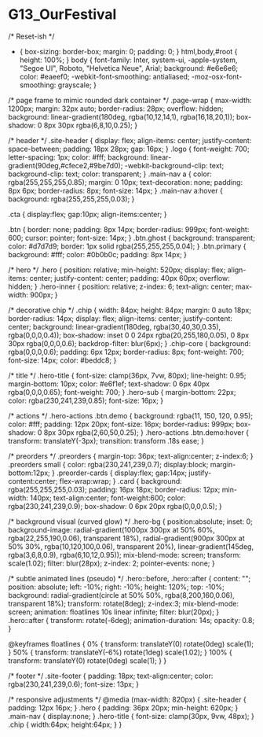 # G13_OurFestival
/* Reset-ish */
* { box-sizing: border-box; margin: 0; padding: 0; }
html,body,#root { height: 100%; }
body {
  font-family: Inter, system-ui, -apple-system, "Segoe UI", Roboto, "Helvetica Neue", Arial;
  background: #e6e6e6;
  color: #eaeef0;
  -webkit-font-smoothing: antialiased;
  -moz-osx-font-smoothing: grayscale;
}

/* page frame to mimic rounded dark container */
.page-wrap {
  max-width: 1200px;
  margin: 32px auto;
  border-radius: 28px;
  overflow: hidden;
  background: linear-gradient(180deg, rgba(10,12,14,1), rgba(16,18,20,1));
  box-shadow: 0 8px 30px rgba(6,8,10,0.25);
}

/* header */
.site-header {
  display: flex;
  align-items: center;
  justify-content: space-between;
  padding: 18px 28px;
  gap: 16px;
}
.logo {
  font-weight: 700;
  letter-spacing: 1px;
  color: #fff;
  background: linear-gradient(90deg,#cfece2,#9be7d0);
  -webkit-background-clip: text;
  background-clip: text;
  color: transparent;
}
.main-nav a {
  color: rgba(255,255,255,0.85);
  margin: 0 10px;
  text-decoration: none;
  padding: 8px 6px;
  border-radius: 8px;
  font-size: 14px;
}
.main-nav a:hover { background: rgba(255,255,255,0.03); }

.cta { display:flex; gap:10px; align-items:center; }

.btn {
  border: none;
  padding: 8px 14px;
  border-radius: 999px;
  font-weight: 600;
  cursor: pointer;
  font-size: 14px;
}
.btn.ghost {
  background: transparent;
  color: #d7d7d9;
  border: 1px solid rgba(255,255,255,0.04);
}
.btn.primary {
  background: #fff;
  color: #0b0b0c;
  padding: 8px 14px;
}

/* hero */
.hero {
  position: relative;
  min-height: 520px;
  display: flex;
  align-items: center;
  justify-content: center;
  padding: 40px 60px;
  overflow: hidden;
}
.hero-inner {
  position: relative;
  z-index: 6;
  text-align: center;
  max-width: 900px;
}

/* decorative chip */
.chip {
  width: 84px;
  height: 84px;
  margin: 0 auto 18px;
  border-radius: 14px;
  display: flex;
  align-items: center;
  justify-content: center;
  background: linear-gradient(180deg, rgba(30,40,30,0.35), rgba(0,0,0,0.4));
  box-shadow: inset 0 0 24px rgba(20,255,180,0.05), 0 8px 30px rgba(0,0,0,0.6);
  backdrop-filter: blur(6px);
}
.chip-core {
  background: rgba(0,0,0,0.6);
  padding: 6px 12px;
  border-radius: 8px;
  font-weight: 700;
  font-size: 14px;
  color: #beddc8;
}

/* title */
.hero-title {
  font-size: clamp(36px, 7vw, 80px);
  line-height: 0.95;
  margin-bottom: 10px;
  color: #e6f1ef;
  text-shadow: 0 6px 40px rgba(0,0,0,0.65);
  font-weight: 700;
}
.hero-sub {
  margin-bottom: 22px;
  color: rgba(230,241,239,0.85);
  font-size: 16px;
}

/* actions */
.hero-actions .btn.demo {
  background: rgba(11, 150, 120, 0.95);
  color: #fff;
  padding: 12px 20px;
  font-size: 16px;
  border-radius: 999px;
  box-shadow: 0 8px 30px rgba(2,60,50,0.25);
}
.hero-actions .btn.demo:hover { transform: translateY(-3px); transition: transform .18s ease; }

/* preorders */
.preorders { margin-top: 36px; text-align:center; z-index:6; }
.preorders small { color: rgba(230,241,239,0.7); display:block; margin-bottom:12px; }
.preorder-cards {
  display:flex;
  gap:14px;
  justify-content:center;
  flex-wrap:wrap;
}
.card {
  background: rgba(255,255,255,0.03);
  padding: 16px 18px;
  border-radius: 12px;
  min-width: 140px;
  text-align:center;
  font-weight:600;
  color: rgba(230,241,239,0.9);
  box-shadow: 0 6px 20px rgba(0,0,0,0.5);
}

/* background visual (curved glow) */
.hero-bg {
  position:absolute;
  inset: 0;
  background-image:
    radial-gradient(1000px 300px at 50% 60%, rgba(22,255,190,0.06), transparent 18%),
    radial-gradient(900px 300px at 50% 30%, rgba(10,120,100,0.06), transparent 20%),
    linear-gradient(145deg, rgba(3,6,8,0.9), rgba(6,10,12,0.95));
  mix-blend-mode: screen;
  transform: scale(1.02);
  filter: blur(28px);
  z-index: 2;
  pointer-events: none;
}

/* subtle animated lines (pseudo) */
.hero::before, .hero::after {
  content: "";
  position: absolute;
  left: -10%;
  right: -10%;
  height: 120%;
  top: -10%;
  background: radial-gradient(circle at 50% 50%, rgba(8,200,160,0.06), transparent 18%);
  transform: rotate(8deg);
  z-index:3;
  mix-blend-mode: screen;
  animation: floatlines 10s linear infinite;
  filter: blur(20px);
}
.hero::after { transform: rotate(-6deg); animation-duration: 14s; opacity: 0.8; }

@keyframes floatlines {
  0% { transform: translateY(0) rotate(0deg) scale(1); }
  50% { transform: translateY(-6%) rotate(1deg) scale(1.02); }
  100% { transform: translateY(0) rotate(0deg) scale(1); }
}

/* footer */
.site-footer {
  padding: 18px;
  text-align:center;
  color: rgba(230,241,239,0.6);
  font-size: 13px;
}

/* responsive adjustments */
@media (max-width: 820px) {
  .site-header { padding: 12px 16px; }
  .hero { padding: 36px 20px; min-height: 620px; }
  .main-nav { display:none; }
  .hero-title { font-size: clamp(30px, 9vw, 48px); }
  .chip { width:64px; height:64px; }
}
